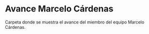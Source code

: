 # Avance Marcelo Cárdenas
Carpeta donde se muestra el avance del miembro del equipo Marcelo Cárdenas.